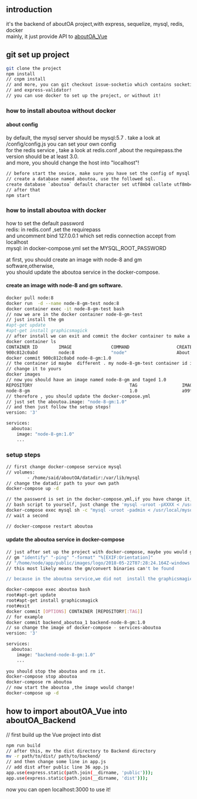 
## introduction
it's the backend of aboutOA project,with express, sequelize, mysql, redis, docker<br>
mainly, it just provide API to [aboutOA_Vue](https://github.com/lipeining/aboutOA_Vue)


## git set up project

``` bash
git clone the project
npm install
// cnpm install
// and more, you can git checkout issue-socketio which contains socketio 
// and express-validator!
// you can use docker to set up the project, or without it!
```

### how to install aboutoa without docker 

#### about config
by default, the mysql server should be mysql:5.7 . take a look at /config/config.js 
you can set your own config<br>
for the redis service , take a look at redis.conf ,about the requirepass.the version
should be at least 3.0.<br>
and more, you should change the host into "localhost"!
``` bash
// before start the sevice, make sure you have set the config of mysql and redis 
// create a database named aboutoa, use the followed sql.
create database `aboutoa` default character set utf8mb4 collate utf8mb4_unicode_ci;
// after that
npm start
```

### how to install aboutoa with docker

how to set the default password <br>
redis:   in redis.conf ,set the requirepass <br>
  and uncomment bind 127.0.0.1 which set redis connection accept from localhost <br>
mysql:   in docker-compose.yml set the MYSQL_ROOT_PASSWORD<br>
  
at first, you should create an image with node-8 and gm software,otherwise,<br>
you should update the aboutoa service in the docker-compose.<br>
#### create an image with node-8 and gm software.
``` bash
docker pull node:8
docker run  -d --name node-8-gm-test node:8
docker container exec -it node-8-gm-test bash
// now we are in the docker container node-8-gm-test
// just install the gm 
#apt-get update
#apt-get install graphicsmagick
// after install we can exit and commit the docker container to make a new image
docker container ls 
CONTAINER ID        IMAGE               COMMAND                  CREATED              STATUS              PORTS                    NAMES
900c812c0abd        node:8              "node"                   About a minute ago   Up 23 seconds                                node-8-gm-test
docker commit 900c812c0abd node-8-gm:1.0 
// the container id maybe  different . my node-8-gm-test container id is 900c812c0abd 
// change it to yours
docker images
// now you should have an image named node-8-gm and taged 1.0
REPOSITORY                                     TAG                 IMAGE ID            CREATED             SIZE
node-8-gm                                      1.0                 a99fa07973f0        4 seconds ago       744MB
// therefore , you should update the docker-compose.yml 
// just set the aboutoa.image: "node-8-gm:1.0"
// and then just follow the setup steps!
version: '3'

services:
  aboutoa:
    image: "node-8-gm:1.0"
    ...
```
### setup steps 
``` bash
// first change docker-compose service mysql 
// volumes:
        - /home/said/aboutOA/datadir:/var/lib/mysql
// change the datadir path to your own path
docker-compose up -d

// the password is set in the docker-compose.yml,if you have change it,satify the follow
// bash script to yourself, just change the 'mysql -uroot -pXXXX < /usr/local/mysql.sql'
docker-compose exec mysql sh -c "mysql -uroot -padmin < /usr/local/mysql.sql"
// wait a second 

// docker-compose restart aboutoa

```
#### update the aboutoa service in docker-compose
``` bash
// just after set up the project with docker-compose, maybe you would get the error like this
// gm "identify" "-ping" "-format" "%[EXIF:Orientation]" 
// "/home/node/app/public/images/logo/2018-05-22T07:28:24.164Z-windows.jpg"
// this most likely means the gm/convert binaries can't be found

// because in the aboutoa service,we did not  install the graphicsmagick so ,it's not found!

docker-compose exec aboutoa bash
root#apt-get update
root#apt-get install graphicsmagick
root#exit
docker commit [OPTIONS] CONTAINER [REPOSITORY[:TAG]]
// for example
docker commit backend_aboutoa_1 backend-node-8-gm:1.0
// so change the image of docker-compose - services-aboutoa
version: '3'

services:
  aboutoa:
    image: "backend-node-8-gm:1.0"
    ...
    
you should stop the aboutoa and rm it.
docker-compose stop aboutoa
docker-compose rm aboutoa
// now start the aboutoa ,the image would change!
docker-compose up -d
```

## how to import aboutOA_Vue into aboutOA_Backend

// first build up the Vue project into dist
``` bash
npm run build
// after this, mv the dist directory to Backend directory
mv -r path/to/dist/ path/to/backend/
// and then change some line in app.js
// add dist after public line 36 app.js 
app.use(express.static(path.join(__dirname, 'public')));
app.use(express.static(path.join(__dirname, 'dist'))); 

```
now you can open localhost:3000 to use it!
